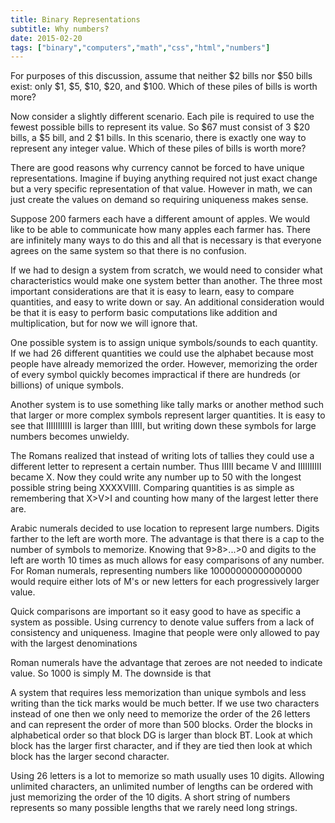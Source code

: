 ```yaml
---
title: Binary Representations
subtitle: Why numbers?
date: 2015-02-20
tags: ["binary","computers","math","css","html","numbers"]
---
```



For purposes of this discussion, assume that neither $2 bills nor $50 bills exist: only $1, $5, $10, $20, and $100. Which of these piles of bills is worth more?



Now consider a slightly different scenario. Each pile is required to use the fewest possible bills to represent its value. So $67 must consist of 3 $20 bills, a $5 bill, and 2 $1 bills. In this scenario, there is exactly one way to represent any integer value. Which of these piles of bills is worth more?

There are good reasons why currency cannot be forced to have unique representations. Imagine if buying anything required not just exact change but a very specific representation of that value. However in math, we can just create the values on demand so requiring uniqueness makes sense.

Suppose 200 farmers each have a different amount of apples. We would like to be able to communicate how many apples each farmer has. There are infinitely many ways to do this and all that is necessary is that everyone agrees on the same system so that there is no confusion. 

If we had to design a system from scratch, we would need to consider what characteristics would make one system better than another. The three most important considerations are that it is easy to learn, easy to compare quantities, and easy to write down or say. An additional consideration would be that it is easy to perform basic computations like addition and multiplication, but for now we will ignore that.

One possible system is to assign unique symbols/sounds to each quantity. If we had 26 different quantities we could use the alphabet because most people have already memorized the order. However, memorizing the order of every symbol quickly becomes impractical if there are hundreds (or billions) of unique symbols.

Another system is to use something like tally marks or another method such that larger or more complex symbols represent larger quantities. It is easy to see that IIIIIIIIIII is larger than IIIII, but writing down these symbols for large numbers becomes unwieldy.

The Romans realized that instead of writing lots of tallies they could use a different letter to represent a certain number. Thus IIIII became V and IIIIIIIIII became X. Now they could write any number up to 50 with the longest possible string being XXXXVIIII. Comparing quantities is as simple as remembering that X>V>I and counting how many of the largest letter there are.

Arabic numerals decided to use location to represent large numbers. Digits farther to the left are worth more. The advantage is that there is a cap to the number of symbols to memorize. Knowing that 9>8>...>0 and digits to the left are worth 10 times as much allows for easy comparisons of any number. For Roman numerals, representing numbers like 10000000000000000 would require either lots of M's or new letters for each progressively larger value. 


Quick comparisons are important so it easy good to have as specific a system as possible. Using currency to denote value suffers from a lack of consistency and uniqueness. Imagine that people were only allowed to pay with the largest denominations

Roman numerals have the advantage that zeroes are not needed to indicate value. So 1000 is simply M. The downside is that 



A system that requires less memorization than unique symbols and less writing than the tick marks would be much better. If we use two characters instead of one then we only need to memorize the order of the 26 letters and can represent the order of more than 500 blocks. Order the blocks in alphabetical order so that block DG is larger than block BT. Look at which block has the larger first character, and if they are tied then look at which block has the larger second character.

Using 26 letters is a lot to memorize so math usually uses 10 digits. Allowing unlimited characters, an unlimited number of lengths can be ordered with just memorizing the order of the 10 digits. A short string of numbers represents so many possible lengths that we rarely need long strings.



